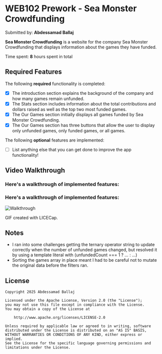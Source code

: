 # WEB102 Prework - Sea Monster Crowdfunding

Submitted by: **Abdessamad Ballaj**

**Sea Monster Crowdfunding** is a website for the company Sea Monster Crowdfunding that displays information about the games they have funded.

Time spent: **8** hours spent in total

## Required Features

The following **required** functionality is completed:

* [x] The introduction section explains the background of the company and how many games remain unfunded.  
* [x] The Stats section includes information about the total contributions and dollars raised as well as the top two most funded games.  
* [x] The Our Games section initially displays all games funded by Sea Monster Crowdfunding.  
* [x] The Our Games section has three buttons that allow the user to display only unfunded games, only funded games, or all games.  

The following **optional** features are implemented:

* [ ] List anything else that you can get done to improve the app functionality!  

## Video Walkthrough

### Here's a walkthrough of implemented features:

### Here's a walkthrough of implemented features:

![Walkthrough](assets/SeaMonster.gif)

<!-- Replace this with whatever GIF tool you used! -->
GIF created with LICECap.

## Notes

- I ran into some challenges getting the ternary operator string to update correctly when the number of unfunded games changed, but resolved it by using a template literal with (unfundedCount === 1 ? … : …)
- Sorting the games array in place meant I had to be careful not to mutate the original data before the filters ran.  


## License

    Copyright 2025 Abdessamad Ballaj

    Licensed under the Apache License, Version 2.0 (the "License");
    you may not use this file except in compliance with the License.
    You may obtain a copy of the License at

        http://www.apache.org/licenses/LICENSE-2.0

    Unless required by applicable law or agreed to in writing, software
    distributed under the License is distributed on an "AS IS" BASIS,
    WITHOUT WARRANTIES OR CONDITIONS OF ANY KIND, either express or implied.
    See the License for the specific language governing permissions and
    limitations under the License.